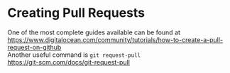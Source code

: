 # Creating Pull Requests

One of the most complete guides available can be found at https://www.digitalocean.com/community/tutorials/how-to-create-a-pull-request-on-github
<br>
Another useful command is `git request-pull`<br>
https://git-scm.com/docs/git-request-pull